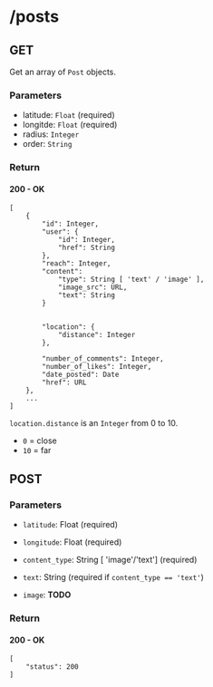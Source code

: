 # /posts
## GET
Get an array of `Post` objects.

### Parameters
* latitude: `Float` (required)
* longitde: `Float` (required)
* radius: `Integer`
* order: `String`


### Return

#### 200 - OK
	[
		{
			"id": Integer,
			"user": {
				"id": Integer,
				"href": String
			},
			"reach": Integer,
			"content":
				"type": String [ 'text' / 'image' ],
				"image_src": URL,
				"text": String
			}


			"location": {
				"distance": Integer 
			},

			"number_of_comments": Integer,
			"number_of_likes": Integer,
			"date_posted": Date
			"href": URL
		},
		...
	]

`location.distance` is an `Integer` from 0 to 10.

* `0` = close
* `10` = far 


## POST

### Parameters
* `latitude`: 		Float 						(required)
* `longitude`: 		Float 						(required)

* `content_type`: 	String [ 'image'/'text']  	(required)
* `text`: 			String 						(required if `content_type == 'text'`)
* `image`:			**TODO**


### Return

#### 200 - OK
	[
		"status": 200
	]